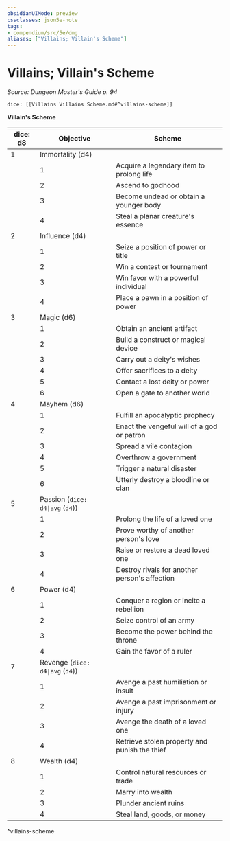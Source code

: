 ```yaml
---
obsidianUIMode: preview
cssclasses: json5e-note
tags:
- compendium/src/5e/dmg
aliases: ["Villains; Villain's Scheme"]
---
```

# Villains; Villain's Scheme
*Source: Dungeon Master's Guide p. 94* 

`dice: [[Villains Villains Scheme.md#^villains-scheme]]`

**Villain's Scheme**

| dice: d8 | Objective | Scheme |
|----------|-----------|--------|
| 1 | Immortality (d4) |  |
|  | 1 | Acquire a legendary item to prolong life |
|  | 2 | Ascend to godhood |
|  | 3 | Become undead or obtain a younger body |
|  | 4 | Steal a planar creature's essence |
| 2 | Influence (d4) |  |
|  | 1 | Seize a position of power or title |
|  | 2 | Win a contest or tournament |
|  | 3 | Win favor with a powerful individual |
|  | 4 | Place a pawn in a position of power |
| 3 | Magic (d6) |  |
|  | 1 | Obtain an ancient artifact |
|  | 2 | Build a construct or magical device |
|  | 3 | Carry out a deity's wishes |
|  | 4 | Offer sacrifices to a deity |
|  | 5 | Contact a lost deity or power |
|  | 6 | Open a gate to another world |
| 4 | Mayhem (d6) |  |
|  | 1 | Fulfill an apocalyptic prophecy |
|  | 2 | Enact the vengeful will of a god or patron |
|  | 3 | Spread a vile contagion |
|  | 4 | Overthrow a government |
|  | 5 | Trigger a natural disaster |
|  | 6 | Utterly destroy a bloodline or clan |
| 5 | Passion (`dice: d4\|avg` (`d4`)) |  |
|  | 1 | Prolong the life of a loved one |
|  | 2 | Prove worthy of another person's love |
|  | 3 | Raise or restore a dead loved one |
|  | 4 | Destroy rivals for another person's affection |
| 6 | Power (d4) |  |
|  | 1 | Conquer a region or incite a rebellion |
|  | 2 | Seize control of an army |
|  | 3 | Become the power behind the throne |
|  | 4 | Gain the favor of a ruler |
| 7 | Revenge (`dice: d4\|avg` (`d4`)) |  |
|  | 1 | Avenge a past humiliation or insult |
|  | 2 | Avenge a past imprisonment or injury |
|  | 3 | Avenge the death of a loved one |
|  | 4 | Retrieve stolen property and punish the thief |
| 8 | Wealth (d4) |  |
|  | 1 | Control natural resources or trade |
|  | 2 | Marry into wealth |
|  | 3 | Plunder ancient ruins |
|  | 4 | Steal land, goods, or money |
^villains-scheme